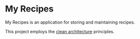 # My Recipes

My Recipes is an application for storing and maintaining recipes.

This project employs the [clean architecture](https://blog.cleancoder.com/uncle-bob/2012/08/13/the-clean-architecture.html) principles.
